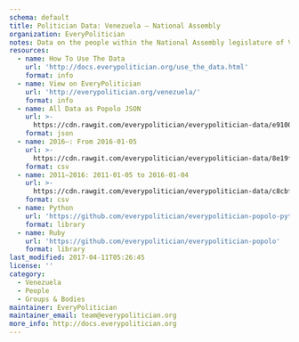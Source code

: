 ```yaml
---
schema: default
title: Politician Data: Venezuela — National Assembly
organization: EveryPolitician
notes: Data on the people within the National Assembly legislature of Venezuela.
resources:
  - name: How To Use The Data
    url: 'http://docs.everypolitician.org/use_the_data.html'
    format: info
  - name: View on EveryPolitician
    url: 'http://everypolitician.org/venezuela/'
    format: info
  - name: All Data as Popolo JSON
    url: >-
      https://cdn.rawgit.com/everypolitician/everypolitician-data/e9100bb5270c89df9b56a5073b08ef11660388a5/data/Venezuela/Assembly/ep-popolo-v1.0.json
    format: json
  - name: 2016–: From 2016-01-05
    url: >-
      https://cdn.rawgit.com/everypolitician/everypolitician-data/8e19fb2998e5c7748f39dc17b77115508a1abe7f/data/Venezuela/Assembly/term-2016.csv
    format: csv
  - name: 2011–2016: 2011-01-05 to 2016-01-04
    url: >-
      https://cdn.rawgit.com/everypolitician/everypolitician-data/c8cbf3c836c013481cda33395c885ad34a98ee3d/data/Venezuela/Assembly/term-2011.csv
    format: csv
  - name: Python
    url: 'https://github.com/everypolitician/everypolitician-popolo-python'
    format: library
  - name: Ruby
    url: 'https://github.com/everypolitician/everypolitician-popolo'
    format: library
last_modified: 2017-04-11T05:26:45
license: ''
category:
  - Venezuela
  - People
  - Groups & Bodies
maintainer: EveryPolitician
maintainer_email: team@everypolitician.org
more_info: http://docs.everypolitician.org
---
```

